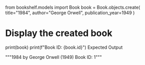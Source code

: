
from bookshelf.models import Book
book = Book.objects.create(
    title="1984",
    author="George Orwell",
    publication_year=1949
)

# Display the created book
print(book)
print(f"Book ID: {book.id}")
Expected Output


"""1984 by George Orwell (1949)
Book ID: 1"""